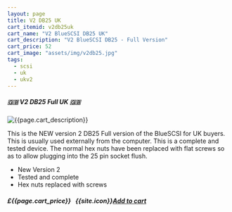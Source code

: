 ```yaml
---
layout: page
title: V2 DB25 UK
cart_itemid: v2db25uk
cart_name: "V2 BlueSCSI DB25 UK"
cart_description: "V2 BlueSCSI DB25 - Full Version"
cart_price: 52
cart_image: "assets/img/v2db25.jpg"
tags: 
  - scsi
  - uk
  - ukv2
---
```


##### 🇬🇧 V2 DB25 Full UK 🇬🇧

![{{page.cart_description}}]({{page.cart_image}})

This is the NEW version 2 DB25 Full version of the BlueSCSI for UK buyers. This is usually used externally from the computer. This is a complete and tested device. The normal hex nuts have been replaced with flat screws so as to allow plugging into the 25 pin socket flush.

* New Version 2
* Tested and complete
* Hex nuts replaced with screws

##### £{{page.cart_price}} &nbsp; {{site.icon}}[Add to cart](/cart#{{page.cart_itemid}})